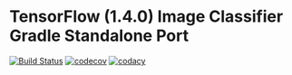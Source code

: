 # TensorFlow (1.4.0) Image Classifier Gradle Standalone Port

[![Build Status](https://travis-ci.org/jhole89/tensorflow-classifier-android.svg?branch=master)](https://travis-ci.org/jhole89/tensorflow-classifier-android)
[![codecov](https://codecov.io/gh/jhole89/tensorflow-classifier-android/branch/master/graph/badge.svg)](https://codecov.io/gh/jhole89/tensorflow-classifier-android)
[![codacy](https://api.codacy.com/project/badge/Grade/e7333377e773469ab9b80fe85eb8d458)](https://www.codacy.com/app/jhole89/tensorflow-classifier-android?utm_source=github.com&amp;utm_medium=referral&amp;utm_content=jhole89/tensorflow-classifier-android&amp;utm_campaign=Badge_Grade)
